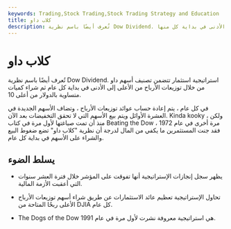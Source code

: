 ```yaml
---
keywords: Trading,Stock Trading,Stock Trading Strategy and Education
title: كلاب داو
description: تُعرف أيضًا باسم نظرية Dow Dividend. استراتيجية استثمار تتضمن تصنيف أسهم داو من خلال توزيعات الأرباح من الأعلى إلى الأدنى في بداية كل منها
---
```


# كلاب داو
تُعرف أيضًا باسم نظرية Dow Dividend. استراتيجية استثمار تتضمن تصنيف أسهم داو من خلال توزيعات الأرباح من الأعلى إلى الأدنى في بداية كل عام ثم شراء كميات متساوية بالدولار من أعلى 10.

في كل عام ، يتم إعادة حساب عوائد توزيعات الأرباح ، وتضاف الأسهم الجديدة في العشرة الأوائل ويتم بيع الأسهم التي لا تحقق التخفيضات بعد الآن. Kinda kooky ، ولكن منذ أن تمت صياغتها لأول مرة في كتاب Beating the Dow مرة أخرى في عام 1972 ، فقد جنت المستثمرين ما يكفي من المال لدرجة أن نظرية "كلاب داو" تضع ضغوط البيع والشراء على الأسهم في بداية كل عام.

## يسلط الضوء

- يظهر سجل إنجازات الإستراتيجية أنها تفوقت على المؤشر خلال فترة العشر سنوات التي أعقبت الأزمة المالية.

- تحاول الإستراتيجية تعظيم عائد الاستثمارات عن طريق شراء أسهم توزيعات الأرباح الأعلى ربحًا المتاحة من DJIA كل عام.

- The Dogs of the Dow هي استراتيجية معروفة نشرت لأول مرة في عام 1991.

